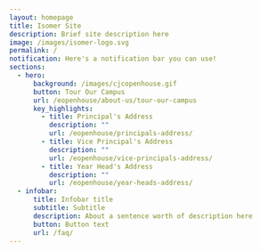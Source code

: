 ```yaml
---
layout: homepage
title: Isomer Site
description: Brief site description here
image: /images/isomer-logo.svg
permalink: /
notification: Here's a notification bar you can use!
sections:
  - hero:
      background: /images/cjcopenhouse.gif
      button: Tour Our Campus
      url: /eopenhouse/about-us/tour-our-campus
      key_highlights:
        - title: Principal's Address
          description: ""
          url: /eopenhouse/principals-address/
        - title: Vice Principal's Address
          description: ""
          url: /eopenhouse/vice-principals-address/
        - title: Year Head's Address
          description: ""
          url: /eopenhouse/year-heads-address/
  - infobar:
      title: Infobar title
      subtitle: Subtitle
      description: About a sentence worth of description here
      button: Button text
      url: /faq/
---
```

